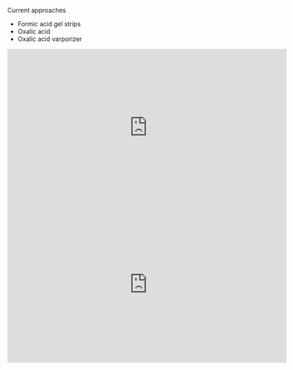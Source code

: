 Current approaches

- Formic acid gel strips
- Oxalic acid
- Oxalic acid varporizer

<iframe width="631" height="355" src="https://www.youtube.com/embed/6PK5BTjexSs" title="How to Use Formic Acid to Treat Varroa Mites" frameborder="0" allow="accelerometer; autoplay; clipboard-write; encrypted-media; gyroscope; picture-in-picture; web-share" referrerpolicy="strict-origin-when-cross-origin" allowfullscreen></iframe>

<iframe width="631" height="355" src="https://www.youtube.com/embed/65g78v_p-MY" title="How to Use Oxalic Acid to Control Varroa Mites" frameborder="0" allow="accelerometer; autoplay; clipboard-write; encrypted-media; gyroscope; picture-in-picture; web-share" referrerpolicy="strict-origin-when-cross-origin" allowfullscreen></iframe>

